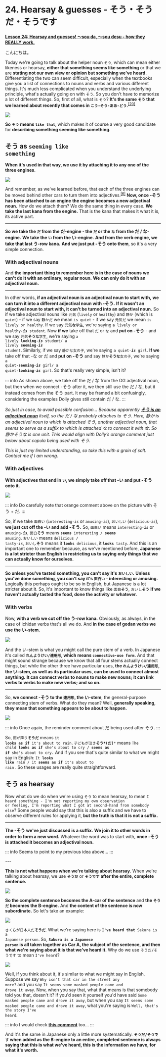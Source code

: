 # **24. Hearsay & guesses - そう・そうだ・そうです**

[**Lesson 24: Hearsay and guesses! 〜sou da, 〜sou desu - how they REALLY work.**](https://www.youtube.com/watch?v=uSJukXcyccw&list=PLg9uYxuZf8x_A-vcqqyOFZu06WlhnypWj&index=26&ab_channel=OrganicJapanesewithCureDolly)

こんにちは。

Today we're going to talk about the helper noun <code>そう</code>, which can mean either likeness or hearsay, **either that something seems like something** or that we are **stating not our own view or opinion but something we've heard.** Differentiating the two can seem difficult, especially when the textbooks give you a list of connections to nouns and verbs and various different things. It's much less complicated when you understand the underlying principle, what's actually going on with <code>そう</code>. So you don't have to memorize a lot of different things. So, first of all, what is <code>そう</code>? **It's the same <code>そう</code> that we learned about recently that comes in <code>こう-そう-ああ-どう</code>.**<sup>[[20]](./20-directionals-それ-その-そんな-そう-etc.md)</sup>

![](../media/image671.webp)

**So <code>そう</code> means <code>like that</code>**, which makes it of course a very good candidate for **describing something seeming like something.**

## そう as <code>seeming like something</code>

**When it's used in that way, we use it by attaching it to any one of the three engines.**

![](../media/image509.webp)

And remember, as we've learned before, that each of the three engines can be moved behind other cars to turn them into adjectives.<sup>[[6]](./6-adjectives.md)</sup> **Now, once -そう has been attached to an engine** **the engine becomes a new adjectival noun.** How do we attach them? We do the same thing in every case. **We take the last kana from the engine.** That is the kana that makes it what it is, its active part.

---

**So we take the <code>だ</code> from the だ-engine - the <code>だ</code> or the <code>な</code> from the だ / な-engine.** **We take the <code>い</code> from the い-engine.** **And from the verb engine, we take that last う-row kana.** **And we just put -そう onto them**, so it's a very simple connection.

### With adjectival nouns

And **the important thing to remember here is in the case of nouns** **we can't do it with an ordinary, regular noun.** **We can only do it with an adjectival noun.**

---

In other words, **if an adjectival noun is an adjectival noun to start with,** **we can turn it into a different adjectival noun with -そう.** **If it wasn't an adjectival noun to start with, it can't be turned into an adjectival noun.** So if we take adjectival nouns like <code>元気</code> (<code>lively</code> or <code>healthy</code>) and <code>静か</code> (which is <code>quiet</code>) - if we say <code>静かだ</code> we mean <code>is quiet</code> - if we say <code>元気だ</code> we mean <code>is lively or healthy</code>. If we say <code>元気**な**学生</code>, we're saying <code>a lively or healthy-***is*** student</code>. Now **if we** take off that <code>だ</code> or <code>な</code> and **put on -そう** - and we say <code>元気**そうな**学生</code>, we're saying <code>a lively **looking**-***is*** student/ a lively **seeming**-***is*** student</code>. Similarly, if we say <code>静かな女の子</code>, we're saying <code>a quiet-***is*** girl</code>. **If we** take off that -な or だ and **put on -そう** and say <code>静か**そうな**女の子</code>, we're saying <code>a quiet-**seeming**-***is*** girl/ a quiet-**looking**-***is*** girl</code>. So that's really very simple, isn't it?

::: info
As shown above, we take off the だ / な from the OG adjectival noun, but then when we connect -そう after it, we then still use the だ / な, but it instead comes from the そう part. It may be framed a bit confusingly, considering the examples Dolly gives still contain だ / な.
:::

*So just in case, to avoid possible confusion… Because apparently [**そう is an adjectival noun**](https://jisho.org/word/%E3%81%9D%E3%81%86) itself, so the だ / な probably attaches to そう. Here, 静か is an adjectival noun to which is attached そう, another adjectival noun, that seems to serve as a suffix to which is attached な to connect it with 女. So 静かそうな is one unit. This would align with Dolly’s orange comment just below about copula being used with そう.*

*This is just my limited understanding, so take this with a grain of salt. Contact me if I am wrong.*

### With adjectives

**With adjectives that end in <code>い</code>, we simply take off that -い and put -そう onto it.**

![](../media/image609.webp)

::: info
Do carefully note that orange comment above on the picture with そう + だ. 
:::

So, if we take <code>面白い</code> (<code>interesting-*is*</code> or <code>amusing-*is*</code>), <code>おいしい</code> (<code>delicious-*is*</code>), **we just cut off the -い and add -そう.** So, <code>面白い</code> means <code>interesting-***is***</code> or <code>amusing-***is***</code>, <code>面白**そう**</code> means <code>**seems** interesting / **seems** amusing</code>. <code>おいしい</code> means <code>delicious / tasty-*is*</code>, <code>おいし**そう**</code> means it <code>**looks** delicious</code>, it <code>**looks** tasty</code>. And this is an important one to remember because, as we've mentioned before, **Japanese is a lot stricter than English in restricting us to saying** **only things that we can actually know for ourselves.**

---

**So unless you've tasted something, you can't say it's <code>おいしい</code>.** **Unless you've done something, you can't say it's <code>面白い</code> - interesting or amusing.** Logically this perhaps ought to be so in English, but Japanese is a lot stricter about it. So, it's important to know things like <code>面白**そう**</code>, <code>おいし**そう**</code> **if we haven't actually tasted the food, done the activity or whatever.**

### With verbs

Now, **with a verb we cut off the う-row kana.** Obviously, as always, in the case of ichidan verbs that's all we do. And **in the case of godan verbs we use the い-stem.**

![](../media/image264.webp)

And the い-stem is what you might call the pure stem of a verb. In Japanese it's called **<code>れんようけい/連用形</code>, which means <code>connective-use form</code>.** And that might sound strange because we know that all four stems actually connect things, but while the other three have particular uses, **the <code>れんようけい/連用形</code>, the い-stem, as well as its particular uses,** **can be used to connect almost anything.** **It can connect verbs to nouns to make new nouns;** **it can link verbs to verbs to make new verbs; and so on.**

---

So, **we connect -そう to the <code>連用形</code>, the い-stem**, the general-purpose connecting stem of verbs. What do they mean? Well, **generally speaking, they mean that something appears to be about to happen.**

![](../media/image996.webp)

::: info
Once again, the reminder comment about だ being used after そう.
:::

So, <code>雨が降り**そうだ**</code> means <code>it **looks as if** it's about to rain</code>. <code>子どもが泣き**そう*(だ)***</code> means <code>The child **looks as if** she's about to cry / **seems as if** she's about to cry.</code> And if you see that's quite similar to what we might say in English: <code>It **looks like** rain / it **seems as if** it's about to rain.</code> So these usages are really quite straightforward.

## そう as hearsay

Now what do we do when we're using <code>そう</code> to mean hearsay, to mean <code>I heard something - I'm not reporting my own observation or feeling, I'm reporting what I got at second-hand from somebody else</code>? Some people would say that this is also a suffix and we have to observe different rules for applying it, **but the truth is that it is not a suffix.**

---

**The -そう we've just discussed is a suffix.** **We join it to other words in order to form a new word.** Whatever the word was to start with, **once -そう is attached it becomes an adjectival noun.**

::: info
Seems to point to my previous idea above…
:::

*---*

**This is not what happens when we're talking about hearsay.** When we're talking about hearsay, we use <code>**そうだ**</code> or <code>**そうです**</code> **after the entire, complete sentence.**

![](../media/image208.webp)

**So the complete sentence becomes the A-car of the sentence** and **the <code>そうだ</code> becomes the B-engine.** And **the content of the sentence is now subordinate.** So let's take an example:

![](../media/image1017.webp)

<code>さくらが日本人だ**そうだ**</code>. What we're saying here is <code>**I've heard that** Sakura is a Japanese person</code>. So, **<code>Sakura is a Japanese person</code> is all taken together as Car A, the subject of the sentence, and then what we're saying about it is that we've heard it.** Why do we use <code>そうだ/そうです</code> to mean <code>I've heard</code>?

![](../media/image733.webp)

Well, if you think about it, it's similar to what we might say in English. Suppose we say <code>Why isn't that car in the street any more?</code> and you say <code>It seems some masked people came and drove it away</code>. Now, when you say that, what that means is that somebody told you that, doesn't it? If you'd seen it yourself you'd have said <code>Some masked people came and drove it away</code>, but when you say <code>It seems some masked people came and drove it away</code>, what you're saying is <code>Well, that's the story I've heard</code>.

::: info
I would check [**this comment**](https://www.youtube.com/watch?v=uSJukXcyccw&lc=Ugy3WGJ0efK8lG72-N94AaABAg&ab_channel=OrganicJapanesewithCureDolly) too...
:::

And it's the same in Japanese only a little more systematically. **<code>そうだ/そうです</code> when added as the B-engine to an entire, completed sentence is always** **saying that this is what we've heard, this is the information we have, for what it's worth.**
